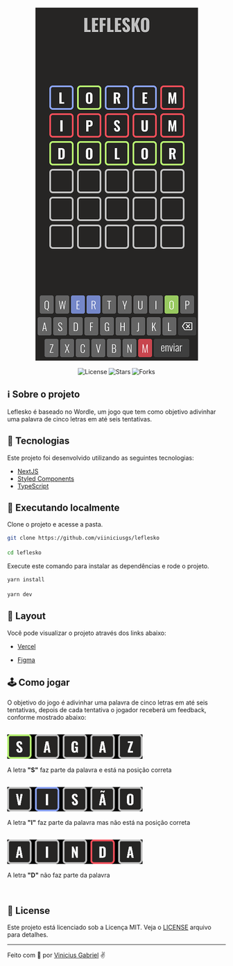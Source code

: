 <p align="center">
  <img alt="Leflesko" src=".github/Leflesko.png">
</p>

<p align="center">
  <img src="https://img.shields.io/github/license/viiniciusgs/leflesko?color=blue" alt="License">

  <img src="https://img.shields.io/github/stars/viiniciusgs/leflesko?color=blue" alt="Stars">

  <img src="https://img.shields.io/github/forks/viiniciusgs/leflesko?color=blue" alt="Forks">
</p>

## ℹ️ Sobre o projeto

Leflesko é baseado no Wordle, um jogo que tem como objetivo adivinhar uma palavra de cinco letras em até seis tentativas.

## 🧪 Tecnologias

Este projeto foi desenvolvido utilizando as seguintes tecnologias:

- [NextJS](https://nextjs.org/)
- [Styled Components](https://styled-components.com/)
- [TypeScript](https://www.typescriptlang.org/pt/)

## 🚀 Executando localmente

Clone o projeto e acesse a pasta.

```bash
git clone https://github.com/viiniciusgs/leflesko

cd leflesko
```

Execute este comando para instalar as dependências e rode o projeto.

```bash
yarn install

yarn dev
```

## 🔖 Layout

Você pode visualizar o projeto através dos links abaixo:

- [Vercel](https://leflesko.vercel.app/)

- [Figma](https://www.figma.com/file/3YUR1QGzMmowMahmDmAfrc/Leflesko?node-id=2%3A2)

## 🕹️ Como jogar

O objetivo do jogo é adivinhar uma palavra de cinco letras em até seis tentativas, depois de cada tentativa o jogador receberá um feedback, conforme mostrado abaixo:

</br>

<img src=".github/Example1.png" alt="Example 1">

A letra **"S"** faz parte da palavra e está na posição correta

</br>

<img src=".github/Example2.png" alt="Example 2">

A letra **"I"** faz parte da palavra mas não está na posição correta

</br>

<img src=".github/Example3.png" alt="Example 3">

A letra **"D"** não faz parte da palavra

</br>

## 📝 License

Este projeto está licenciado sob a Licença MIT. Veja o [LICENSE](LICENSE) arquivo para detalhes.

---

Feito com 💙 por [Vinicius Gabriel](https://www.linkedin.com/in/viiniciusgs/) ✌️
